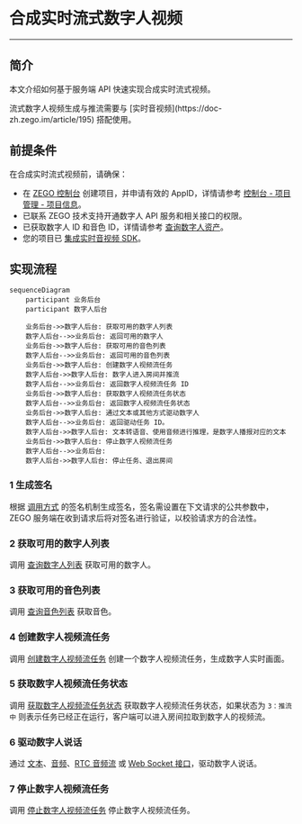 # 合成实时流式数字人视频

- - -

## 简介

本文介绍如何基于服务端 API 快速实现合成实时流式视频。

<Note title="说明">
流式数字人视频生成与推流需要与 [实时音视频](https://doc-zh.zego.im/article/195) 搭配使用。
</Note>

## 前提条件

在合成实时流式视频前，请确保：
- 在 [ZEGO 控制台](https://console.zego.im) 创建项目，并申请有效的 AppID，详情请参考 [控制台 - 项目管理 - 项目信息](https://doc-zh.zego.im/article/12107)。
- 已联系 ZEGO 技术支持开通数字人 API 服务和相关接口的权限。
- 已获取数字人 ID 和音色 ID，详情请参考 [查询数字人资产](/aigc-digital-human-server/basic/describe-assets)。
- 您的项目已 [集成实时音视频 SDK](https://doc-zh.zego.im/article/195)。

## 实现流程

```mermaid
sequenceDiagram
    participant 业务后台
    participant 数字人后台

    业务后台->>数字人后台: 获取可用的数字人列表
    数字人后台-->>业务后台: 返回可用的数字人
    业务后台->>数字人后台: 获取可用的音色列表
    数字人后台-->>业务后台: 返回可用的音色列表
    业务后台->>数字人后台: 创建数字人视频流任务
    数字人后台->>数字人后台: 数字人进入房间并推流
    数字人后台-->>业务后台: 返回数字人视频流任务 ID
    业务后台->>数字人后台: 获取数字人视频流任务状态
    数字人后台-->>业务后台: 返回数字人视频流任务状态
    业务后台->>数字人后台: 通过文本或其他方式驱动数字人
    数字人后台-->>业务后台: 返回驱动任务 ID。
    数字人后台->>数字人后台: 文本转语音、使用音频进行推理，是数字人播报对应的文本
    业务后台->>数字人后台: 停止数字人视频流任务
    数字人后台-->>业务后台: 
    数字人后台->>数字人后台: 停止任务、退出房间
```

### 1 生成签名

根据 [调用方式](/aigc-digital-human-server/server-apis/accessing-server-apis#签名机制) 的签名机制生成签名，签名需设置在下文请求的公共参数中，ZEGO 服务端在收到请求后将对签名进行验证，以校验请求方的合法性。

### 2 获取可用的数字人列表

调用 [查询数字人列表](/aigc-digital-human-server/server-apis/digital-human-management/get-digital-human-list) 获取可用的数字人。

### 3 获取可用的音色列表

调用 [查询音色列表](/aigc-digital-human-server/server-apis/digital-human-management/get-timbre-list) 获取音色。

### 4 创建数字人视频流任务

调用 [创建数字人视频流任务](/aigc-digital-human-server/server-apis/digital-human-streaming/create-digital-human-stream-task) 创建一个数字人视频流任务，生成数字人实时画面。

### 5 获取数字人视频流任务状态

调用 [获取数字人视频流任务状态](/aigc-digital-human-server/server-apis/digital-human-streaming/get-digital-human-stream-task-status) 获取数字人视频流任务状态，如果状态为 `3：推流中` 则表示任务已经正在运行，客户端可以进入房间拉取到数字人的视频流。

### 6 驱动数字人说话

通过 [文本](/aigc-digital-human-server/server-apis/digital-human-streaming/drive-by-text)、[音频](/aigc-digital-human-server/server-apis/digital-human-streaming/drive-by-audio)、[RTC 音频流](/aigc-digital-human-server/server-apis/digital-human-streaming/drive-by-rtc-stream) 或 [Web Socket 接口](/aigc-digital-human-server/basic/digital-human-ws-drive)，驱动数字人说话。

### 7 停止数字人视频流任务

调用 [停止数字人视频流任务](/aigc-digital-human-server/server-apis/digital-human-streaming/stop-digital-human-stream-task) 停止数字人视频流任务。
